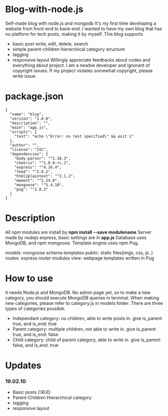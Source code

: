 # Blog-with-node.js
Self-made blog with node.js and mongodb
It's my first time developing a website from front-end to back-end.
I wanted to have my own blog that has no platform for tech posts, making it by myself.
This blog supports
 - basic post write, edit, delete, search
 - simple parent-children hierarchical category structure
 - tagging
 - responsive layout
Willingly appreciate feedbacks about codes and everything about project.
I am a newbie developer and ignorant of copyright issues. If my project violates somewhat copyright, please write issue.

# package.json
```
{
  "name": "blog",
  "version": "1.0.0",
  "description": "",
  "main": "app.js",
  "scripts": {
    "test": "echo \"Error: no test specified\" && exit 1"
  },
  "author": "",
  "license": "ISC",
  "dependencies": {
    "body-parser": "^1.18.3",
    "cheerio": "^1.0.0-rc.2",
    "express": "^4.16.4",
    "feed": "^2.0.2",
    "html2plaintext": "^2.1.2",
    "moment": "^2.24.0",
    "mongoose": "^5.4.10",
    "pug": "^2.0.3"
  }
}
```

# Description
All npm modules are install by **npm install --save modulename**
Server made by nodejs express, basic settings are in **app.js**
Database uses MongoDB, and npm mongoose.
Template engine uses npm Pug.

models: mongoose schema templates
public: static files(imgs, css, js..)
routes: express router modules
view: webpage templates written in Pug

# How to use
It needs Node.js and MongoDB.
No admin page yet, so to make a new category, you should execute MongoDB queries in terminal.
When making new categories, please refer to category.js in models folder.
There are three types of categories possible.
 - Independant category: no children, able to write posts in. give is_parent: true, and is_end: true
 - Parent category: multiple children, not able to write in. give is_parent: true, and is_end: false
 - Child category: child of parent category, able to write in. give is_parent: false, and is_end: true

 # Updates
 ### 19.02.10
 - Basic posts CRUD
 - Parent-Children Hierarchical category
 - tagging
 - responsive layout